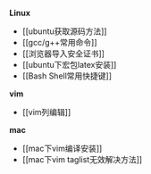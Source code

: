 **Linux**
 * [[ubuntu获取源码方法]]
 * [[gcc/g++常用命令]]
 * [[浏览器导入安全证书]]
 * [[ubuntu下宏包latex安装]]
 * [[Bash Shell常用快捷键]]

**vim**
 * [[vim列编辑]]
  
**mac**
 * [[mac下vim编译安装]]
 * [[mac下vim taglist无效解决方法]]